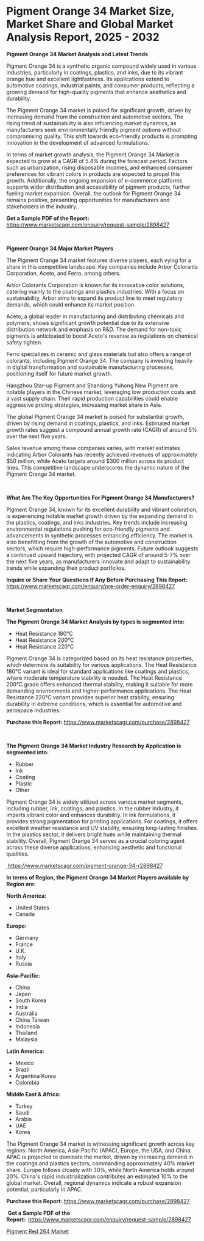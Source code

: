 <p><h1>Pigment Orange 34 Market Size, Market Share and Global Market Analysis Report, 2025 - 2032</h1></p><p><strong>Pigment Orange 34 Market Analysis and Latest Trends</strong></p>
<p><p>Pigment Orange 34 is a synthetic organic compound widely used in various industries, particularly in coatings, plastics, and inks, due to its vibrant orange hue and excellent lightfastness. Its applications extend to automotive coatings, industrial paints, and consumer products, reflecting a growing demand for high-quality pigments that enhance aesthetics and durability.</p><p>The Pigment Orange 34 market is poised for significant growth, driven by increasing demand from the construction and automotive sectors. The rising trend of sustainability is also influencing market dynamics, as manufacturers seek environmentally friendly pigment options without compromising quality. This shift towards eco-friendly products is prompting innovation in the development of advanced formulations.</p><p>In terms of market growth analysis, the Pigment Orange 34 Market is expected to grow at a CAGR of 5.4% during the forecast period. Factors such as urbanization, rising disposable incomes, and enhanced consumer preferences for vibrant colors in products are expected to propel this growth. Additionally, the ongoing expansion of e-commerce platforms supports wider distribution and accessibility of pigment products, further fueling market expansion. Overall, the outlook for Pigment Orange 34 remains positive, presenting opportunities for manufacturers and stakeholders in the industry.</p></p>
<p><strong>Get a Sample PDF of the Report:&nbsp;</strong> <a href="https://www.marketscagr.com/enquiry/request-sample/2898427?utm_campaign=2136&utm_medium=2&utm_source=Github&utm_content=ia&utm_term=15032025&utm_id=pigment-orange-34">https://www.marketscagr.com/enquiry/request-sample/2898427</a></p>
<p>&nbsp;</p>
<p><strong>Pigment Orange 34 Major Market Players</strong></p>
<p><p>The Pigment Orange 34 market features diverse players, each vying for a share in this competitive landscape. Key companies include Arbor Colorants Corporation, Aceto, and Ferro, among others.</p><p>Arbor Colorants Corporation is known for its innovative color solutions, catering mainly to the coatings and plastics industries. With a focus on sustainability, Arbor aims to expand its product line to meet regulatory demands, which could enhance its market position. </p><p>Aceto, a global leader in manufacturing and distributing chemicals and polymers, shows significant growth potential due to its extensive distribution network and emphasis on R&D. The demand for non-toxic pigments is anticipated to boost Aceto's revenue as regulations on chemical safety tighten.</p><p>Ferro specializes in ceramic and glass materials but also offers a range of colorants, including Pigment Orange 34. The company is investing heavily in digital transformation and sustainable manufacturing processes, positioning itself for future market growth.</p><p>Hangzhou Star-up Pigment and Shandong Yuhong New Pigment are notable players in the Chinese market, leveraging low production costs and a vast supply chain. Their rapid production capabilities could enable aggressive pricing strategies, increasing market share in Asia.</p><p>The global Pigment Orange 34 market is poised for substantial growth, driven by rising demand in coatings, plastics, and inks. Estimated market growth rates suggest a compound annual growth rate (CAGR) of around 5% over the next five years.</p><p>Sales revenue among these companies varies, with market estimates indicating Arbor Colorants has recently achieved revenues of approximately $50 million, while Aceto targets around $300 million across its product lines. This competitive landscape underscores the dynamic nature of the Pigment Orange 34 market.</p></p>
<p>&nbsp;</p>
<p><strong>What Are The Key Opportunities For Pigment Orange 34 Manufacturers?</strong></p>
<p><p>Pigment Orange 34, known for its excellent durability and vibrant coloration, is experiencing notable market growth driven by the expanding demand in the plastics, coatings, and inks industries. Key trends include increasing environmental regulations pushing for eco-friendly pigments and advancements in synthetic processes enhancing efficiency. The market is also benefitting from the growth of the automotive and construction sectors, which require high-performance pigments. Future outlook suggests a continued upward trajectory, with projected CAGR of around 5-7% over the next five years, as manufacturers innovate and adapt to sustainability trends while expanding their product portfolios.</p></p>
<p><strong>Inquire or Share Your Questions If Any Before Purchasing This Report:</strong> <a href="https://www.marketscagr.com/enquiry/pre-order-enquiry/2898427?utm_campaign=2136&utm_medium=2&utm_source=Github&utm_content=ia&utm_term=15032025&utm_id=pigment-orange-34">https://www.marketscagr.com/enquiry/pre-order-enquiry/2898427</a></p>
<p>&nbsp;</p>
<p><strong>Market Segmentation</strong></p>
<p><strong>The Pigment Orange 34 Market Analysis by types is segmented into:</strong></p>
<p><ul><li>Heat Resistance 180℃</li><li>Heat Resistance 200℃</li><li>Heat Resistance 220℃</li></ul></p>
<p><p>Pigment Orange 34 is categorized based on its heat resistance properties, which determine its suitability for various applications. The Heat Resistance 180℃ variant is ideal for standard applications like coatings and plastics, where moderate temperature stability is needed. The Heat Resistance 200℃ grade offers enhanced thermal stability, making it suitable for more demanding environments and higher-performance applications. The Heat Resistance 220℃ variant provides superior heat stability, ensuring durability in extreme conditions, which is essential for automotive and aerospace industries.</p></p>
<p><strong>Purchase this Report:&nbsp;</strong><a href="https://www.marketscagr.com/purchase/2898427?utm_campaign=2136&utm_medium=2&utm_source=Github&utm_content=ia&utm_term=15032025&utm_id=pigment-orange-34">https://www.marketscagr.com/purchase/2898427</a></p>
<p>&nbsp;</p>
<p><strong>The Pigment Orange 34 Market Industry Research by Application is segmented into:</strong></p>
<p><ul><li>Rubber</li><li>Ink</li><li>Coating</li><li>Plastic</li><li>Other</li></ul></p>
<p><p>Pigment Orange 34 is widely utilized across various market segments, including rubber, ink, coatings, and plastics. In the rubber industry, it imparts vibrant color and enhances durability. In ink formulations, it provides strong pigmentation for printing applications. For coatings, it offers excellent weather resistance and UV stability, ensuring long-lasting finishes. In the plastics sector, it delivers bright hues while maintaining thermal stability. Overall, Pigment Orange 34 serves as a crucial coloring agent across these diverse applications, enhancing aesthetic and functional qualities.</p></p>
<p><a href="https://www.marketscagr.com/pigment-orange-34-r2898427?utm_campaign=2136&utm_medium=2&utm_source=Github&utm_content=ia&utm_term=15032025&utm_id=pigment-orange-34">&nbsp;https://www.marketscagr.com/pigment-orange-34-r2898427</a></p>
<p><strong>In terms of Region, the Pigment Orange 34 Market Players available by Region are:</strong></p>
<p>
    <p> <strong> North America: </strong>
        <ul>
            <li>United States</li>
            <li>Canada</li>
        </ul>
        </p> 
    <p> <strong> Europe: </strong>
        <ul>
            <li>Germany</li>
            <li>France</li>
            <li>U.K.</li>
            <li>Italy</li>
            <li>Russia</li>
        </ul>
        </p> 
    <p> <strong> Asia-Pacific: </strong>
        <ul>
            <li>China</li>
            <li>Japan</li>
            <li>South Korea</li>
            <li>India</li>
            <li>Australia</li>
            <li>China Taiwan</li>
            <li>Indonesia</li>
            <li>Thailand</li>
            <li>Malaysia</li>
        </ul>
        </p> 
    <p> <strong> Latin America: </strong>
        <ul>
            <li>Mexico</li>
            <li>Brazil</li>
            <li>Argentina Korea</li>
            <li>Colombia</li>
        </ul>
        </p> 
    <p> <strong> Middle East & Africa: </strong>
        <ul>
            <li>Turkey</li>
            <li>Saudi</li>
            <li>Arabia</li>
            <li>UAE</li>
            <li>Korea</li>
        </ul>
    </p>
    </p>
<p><p>The Pigment Orange 34 market is witnessing significant growth across key regions: North America, Asia-Pacific (APAC), Europe, the USA, and China. APAC is projected to dominate the market, driven by increasing demand in the coatings and plastics sectors, commanding approximately 40% market share. Europe follows closely with 30%, while North America holds around 20%. China's rapid industrialization contributes an estimated 10% to the global market. Overall, regional dynamics indicate a robust expansion potential, particularly in APAC.</p></p>
<p><strong>Purchase this Report: </strong><a href="https://www.marketscagr.com/purchase/2898427?utm_campaign=2136&utm_medium=2&utm_source=Github&utm_content=ia&utm_term=15032025&utm_id=pigment-orange-34">https://www.marketscagr.com/purchase/2898427</a></p>
<p>&nbsp;<strong>Get a Sample PDF of the Report:&nbsp;&nbsp;</strong><a href="https://www.marketscagr.com/enquiry/request-sample/2898427?utm_campaign=2136&utm_medium=2&utm_source=Github&utm_content=ia&utm_term=15032025&utm_id=pigment-orange-34">https://www.marketscagr.com/enquiry/request-sample/2898427</a></p>
<p><strong></strong></p>
<p><p><a href="https://github.com/tona7vba/Market-Research-Report-List-1/blob/main/pigment-red-264-market.md?utm_campaign=2136&utm_medium=2&utm_source=Github&utm_content=ia&utm_term=15032025&utm_id=pigment-orange-34">Pigment Red 264 Market</a></p></p>